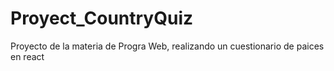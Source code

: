 # Proyect_CountryQuiz
Proyecto de la materia de Progra Web, realizando un cuestionario de paices en react 
